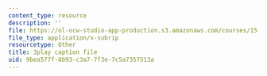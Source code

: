 ```yaml
---
content_type: resource
description: ''
file: https://ol-ocw-studio-app-production.s3.amazonaws.com/courses/15-071-the-analytics-edge-spring-2017/9bea577f8b93c3a77f3e7c5a7357513a_ril5Z4UxI3w.srt
file_type: application/x-subrip
resourcetype: Other
title: 3play caption file
uid: 9bea577f-8b93-c3a7-7f3e-7c5a7357513a
---
```

